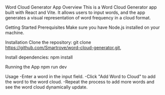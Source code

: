 Word Cloud Generator App
Overview
This is a Word Cloud Generator app built with React and Vite. It allows users to input words, and the app generates a visual representation of word frequency in a cloud format.

Getting Started
Prerequisites
Make sure you have Node.js installed on your machine.

Installation
Clone the repository:
git clone https://github.com/Smartrove/word-cloud-generator.git,

Install dependencies:
npm install

Running the App
npm run dev

Usage
-Enter a word in the input field.
-Click "Add Word to Cloud" to add the word to the word cloud.
-Repeat the process to add more words and see the word cloud dynamically update.
